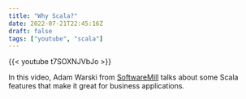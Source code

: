 ```yaml
---
title: "Why Scala?"
date: 2022-07-21T22:45:16Z
draft: false
tags: ["youtube", "scala"]
---
```


{{< youtube t7SOXNJVbJo >}}

In this video, Adam Warski from [SoftwareMill][1] talks about some Scala features that make it
great for business applications.

[1]: https://softwaremill.com/
